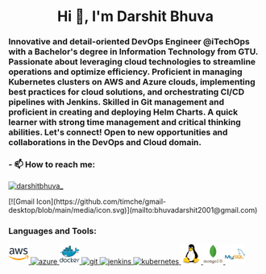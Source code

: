 <h1 align="center">Hi 🙋, I'm Darshit Bhuva</h1>
<h3 align="left">Innovative and detail-oriented DevOps Engineer @iTechOps with a Bachelor's degree in Information Technology from GTU. Passionate about leveraging cloud technologies to streamline operations and optimize efficiency. Proficient in managing Kubernetes clusters on AWS and Azure clouds, implementing best practices for cloud solutions, and orchestrating CI/CD pipelines with Jenkins. Skilled in Git management and proficient in creating and deploying Helm Charts. A quick learner with strong time management and critical thinking abilities. Let's connect! Open to new opportunities and collaborations in the DevOps and Cloud domain.</h3>


<h3 align="left">- 📫 How to reach me:</h3>

<p align="left">
<a href="https://instagram.com/darshitbhuva_" target="blank"><img align="center" src="https://raw.githubusercontent.com/rahuldkjain/github-profile-readme-generator/master/src/images/icons/Social/instagram.svg" alt="darshitbhuva_" height="30" width="40" /></a>
</p>
[![Gmail Icon](https://github.com/timche/gmail-desktop/blob/main/media/icon.svg)](mailto:bhuvadarshit2001@gmail.com)
<!-- <p align="left">
<a href="https://instagram.com/darshitbhuva_" target="blank"><img align="center" src="" alt="darshitbhuva_" height="30" width="40" /></a>
</p> -->

<h3 align="left">Languages and Tools:</h3>
<p align="left"> <a href="https://aws.amazon.com" target="_blank" rel="noreferrer"> <img src="https://raw.githubusercontent.com/devicons/devicon/master/icons/amazonwebservices/amazonwebservices-original-wordmark.svg" alt="aws" width="40" height="40"/> </a> <a href="https://azure.microsoft.com/en-in/" target="_blank" rel="noreferrer"> <img src="https://www.vectorlogo.zone/logos/microsoft_azure/microsoft_azure-icon.svg" alt="azure" width="40" height="40"/> </a> <a href="https://www.docker.com/" target="_blank" rel="noreferrer"> <img src="https://raw.githubusercontent.com/devicons/devicon/master/icons/docker/docker-original-wordmark.svg" alt="docker" width="40" height="40"/> </a> <a href="https://git-scm.com/" target="_blank" rel="noreferrer"> <img src="https://www.vectorlogo.zone/logos/git-scm/git-scm-icon.svg" alt="git" width="40" height="40"/> </a> <a href="https://www.jenkins.io" target="_blank" rel="noreferrer"> <img src="https://www.vectorlogo.zone/logos/jenkins/jenkins-icon.svg" alt="jenkins" width="40" height="40"/> </a> <a href="https://kubernetes.io" target="_blank" rel="noreferrer"> <img src="https://www.vectorlogo.zone/logos/kubernetes/kubernetes-icon.svg" alt="kubernetes" width="40" height="40"/> </a> <a href="https://www.linux.org/" target="_blank" rel="noreferrer"> <img src="https://raw.githubusercontent.com/devicons/devicon/master/icons/linux/linux-original.svg" alt="linux" width="40" height="40"/> </a> <a href="https://www.mongodb.com/" target="_blank" rel="noreferrer"> <img src="https://raw.githubusercontent.com/devicons/devicon/master/icons/mongodb/mongodb-original-wordmark.svg" alt="mongodb" width="40" height="40"/> </a> <a href="https://www.mysql.com/" target="_blank" rel="noreferrer"> <img src="https://raw.githubusercontent.com/devicons/devicon/master/icons/mysql/mysql-original-wordmark.svg" alt="mysql" width="40" height="40"/> </a> </p>


